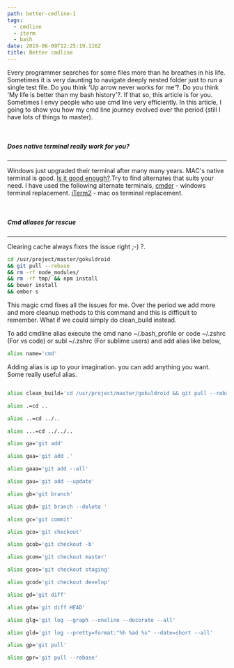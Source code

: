 ```yaml
---
path: better-cmdline-1
tags:
  - cmdline
  - iterm
  - bash
date: 2019-06-09T12:25:19.116Z
title: Better cmdline
---
```

Every programmer searches for some files more than he breathes in his life. Sometimes it is very daunting to navigate deeply nested folder just to run a single test file. Do you think 'Up arrow never works for me'?. Do you think 'My life is better than my bash history'?. If that so, this article is for you. Sometimes I envy people who use cmd line very efficiently. In this article, I going to show you how my cmd line journey evolved over the period (still I have lots of things to master).

<br/>

##### Does native terminal really work for you?
- - -
Windows just upgraded their terminal after many many years. MAC's native terminal is good. [Is it good enough?](https://www.slant.co/versus/1713/1715/~iterm2_vs_terminal-app).Try to find alternates that suits your need. I have used the following alternate terminals, [cmder](https://cmder.net/) - windows terminal replacement. [iTerm2](https://www.iterm2.com/) - mac os terminal replacement.

<br/>

##### Cmd aliases for rescue
- - -
Clearing cache always fixes the issue right ;-) ?.

```bash
cd /usr/project/master/gokuldroid 
&& git pull --rebase 
&& rm -rf node_modules/ 
&& rm -rf tmp/ && npm install 
&& bower install 
&& ember s
```
 

This magic cmd fixes all the issues for me. Over the period we add more and more cleanup methods to this command and this is difficult to remember. What if we could simply do clean_build instead.

To add cmdline alias execute the cmd 
nano \~/.bash_profile or code \~/.zshrc (For vs code) or subl ~/.zshrc (For sublime users) and add alias like below,

```bash 
alias name='cmd'
```


Adding alias is up to your imagination. you can add anything you want. Some really useful alias.

```bash

alias clean_build='cd /usr/project/master/gokuldroid && git pull --rebase && rm -rf node_modules/ && rm -rf tmp/ && npm install && bower install && ember s'

alias .=cd ..

alias ..=cd ../..

alias ...=cd ../../..

alias ga='git add'

alias gaa='git add .'

alias gaaa='git add --all'

alias gau='git add --update'

alias gb='git branch'

alias gbd='git branch --delete '

alias gc='git commit'

alias gco='git checkout'

alias gcob='git checkout -b'

alias gcom='git checkout master'

alias gcos='git checkout staging'

alias gcod='git checkout develop'

alias gd='git diff'

alias gda='git diff HEAD'

alias glg='git log --graph --oneline --decorate --all'

alias gld='git log --pretty=format:"%h %ad %s" --date=short --all'

alias gp='git pull'

alias gpr='git pull --rebase'
```

